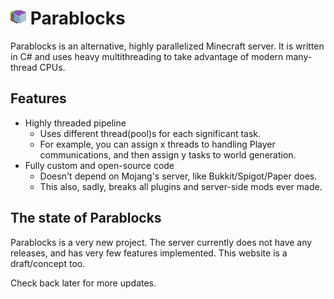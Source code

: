 # <img src="https://github.com/parablocks/parablocks.github.io/raw/master/logo_close.png" width=25 alt="logo"> Parablocks
Parablocks is an alternative, highly parallelized Minecraft server. It is written in C# and uses heavy multithreading to take advantage of modern many-thread CPUs.

## Features
 * Highly threaded pipeline
   * Uses different thread(pool)s for each significant task.
   * For example, you can assign x threads to handling Player communications, and then assign y tasks to world generation.
 * Fully custom and open-source code
   * Doesn't depend on Mojang's server, like Bukkit/Spigot/Paper does.
   * This also, sadly, breaks all plugins and server-side mods ever made.

## The state of Parablocks
Parablocks is a very new project. The server currently does not have any releases, and has very few features implemented. This website is a draft/concept too.

Check back later for more updates.
